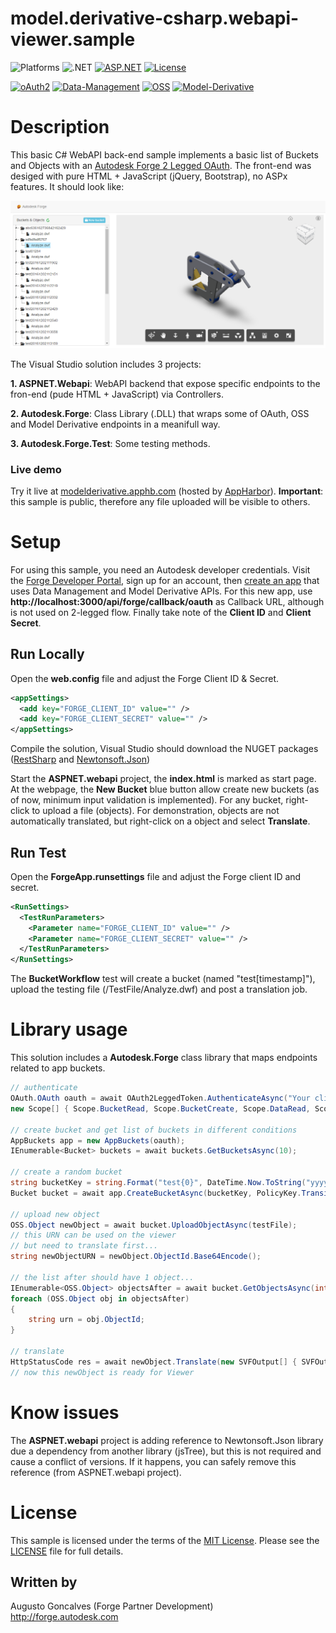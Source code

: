 # model.derivative-csharp.webapi-viewer.sample

![Platforms](https://img.shields.io/badge/platform-Windows-lightgray.svg)
![.NET](https://img.shields.io/badge/.NET-4.5.2-blue.svg)
[![ASP.NET](https://img.shields.io/badge/ASP.NET-4.5.2-blue.svg)](https://asp.net/)
[![License](http://img.shields.io/:license-mit-blue.svg)](http://opensource.org/licenses/MIT)

[![oAuth2](https://img.shields.io/badge/oAuth2-v1-green.svg)](http://developer.autodesk.com/)
[![Data-Management](https://img.shields.io/badge/Data%20Management-v1-green.svg)](http://developer.autodesk.com/)
[![OSS](https://img.shields.io/badge/OSS-v2-green.svg)](http://developer.autodesk.com/)
[![Model-Derivative](https://img.shields.io/badge/Model%20Derivative-v2-green.svg)](http://developer.autodesk.com/)

# Description

This basic C# WebAPI back-end sample implements a basic list of Buckets and Objects with an [Autodesk Forge 2 Legged OAuth](https://developer.autodesk.com/en/docs/oauth/v2/tutorials/get-2-legged-token/). The front-end was desiged with pure HTML + JavaScript (jQuery, Bootstrap), no ASPx features. It should look like:

![](indexpage.png)

 The Visual Studio solution includes 3 projects: 

**1. ASPNET.Webapi**: WebAPI backend that expose specific endpoints to the fron-end (pude HTML + JavaScript) via Controllers.

**2. Autodesk.Forge**: Class Library (.DLL) that wraps some of OAuth, OSS and Model Derivative endpoints in a meanifull way.

**3. Autodesk.Forge.Test**: Some testing methods.

### Live demo

Try it live at [modelderivative.apphb.com](http://modelderivative.apphb.com/) (hosted by [AppHarbor](https://appharbor.com/)). **Important**: this sample is public, therefore any file uploaded will be visible to others. 

# Setup

For using this sample, you need an Autodesk developer credentials. Visit the [Forge Developer Portal](https://developer.autodesk.com), sign up for an account, then [create an app](https://developer.autodesk.com/myapps/create) that uses Data Management and Model Derivative APIs. For this new app, use **http://localhost:3000/api/forge/callback/oauth** as Callback URL, although is not used on 2-legged flow. Finally take note of the **Client ID** and **Client Secret**.

## Run Locally

Open the **web.config** file and adjust the Forge Client ID & Secret.

```xml
<appSettings>
  <add key="FORGE_CLIENT_ID" value="" />
  <add key="FORGE_CLIENT_SECRET" value="" />
</appSettings>
```

Compile the solution, Visual Studio should download the NUGET packages ([RestSharp](https://www.nuget.org/packages/RestSharp) and [Newtonsoft.Json](https://www.nuget.org/packages/newtonsoft.json/))

Start the **ASPNET.webapi** project, the **index.html** is marked as start page. At the webpage, the **New Bucket** blue button allow create new buckets (as of now, minimum input validation is implemented). For any bucket, right-click to upload a file (objects). For demonstration, objects are not automatically translated, but right-click on a object and select **Translate**. 

## Run Test

Open the **ForgeApp.runsettings** file and adjust the Forge client ID and secret.

```xml
<RunSettings>
  <TestRunParameters>
    <Parameter name="FORGE_CLIENT_ID" value="" />
    <Parameter name="FORGE_CLIENT_SECRET" value="" />
  </TestRunParameters>
</RunSettings>
```

The **BucketWorkflow** test will create a bucket (named "test[timestamp]"), upload the testing file (/TestFile/Analyze.dwf) and post a translation job.

# Library usage

This solution includes a **Autodesk.Forge** class library that maps endpoints related to app buckets. 

```cs
// authenticate
OAuth.OAuth oauth = await OAuth2LeggedToken.AuthenticateAsync("Your client ID", "Your client secret",
new Scope[] { Scope.BucketRead, Scope.BucketCreate, Scope.DataRead, Scope.DataCreate, Scope.DataWrite });

// create bucket and get list of buckets in different conditions
AppBuckets app = new AppBuckets(oauth);
IEnumerable<Bucket> buckets = await buckets.GetBucketsAsync(10);

// create a random bucket
string bucketKey = string.Format("test{0}", DateTime.Now.ToString("yyyyMMddHHmmss"));
Bucket bucket = await app.CreateBucketAsync(bucketKey, PolicyKey.Transient);

// upload new object
OSS.Object newObject = await bucket.UploadObjectAsync(testFile);
// this URN can be used on the viewer
// but need to translate first...
string newObjectURN = newObject.ObjectId.Base64Encode();

// the list after should have 1 object...
IEnumerable<OSS.Object> objectsAfter = await bucket.GetObjectsAsync(int.MaxValue);
foreach (OSS.Object obj in objectsAfter)
{
    string urn = obj.ObjectId;
}

// translate
HttpStatusCode res = await newObject.Translate(new SVFOutput[] { SVFOutput.Views3d, SVFOutput.Views2d });
// now this newObject is ready for Viewer
```

# Know issues

The **ASPNET.webapi** project is adding reference to Newtonsoft.Json library due a dependency from another library (jsTree), but this is not required and cause a conflict of versions. If it happens, you can safely remove this reference (from ASPNET.webapi project).

# License

This sample is licensed under the terms of the [MIT License](http://opensource.org/licenses/MIT).
Please see the [LICENSE](LICENSE) file for full details.

## Written by

Augusto Goncalves (Forge Partner Development)<br />
http://forge.autodesk.com<br />
